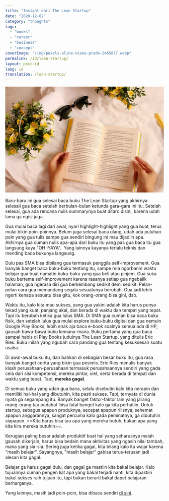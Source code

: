 ```yaml
---
title: "Insight dari The Lean Startup"
date: "2020-12-02"
category: "thoughts"
tags:
  - "books"
  - "career"
  - "business"
  - "concept"
coverImage: "/img/pexels-aline-viana-prado-2465877.webp"
permalink: /id/lean-startup/
layout: post-id
lang: id
translation: /lean-startup/
---
```


![](/img/pexels-aline-viana-prado-2465877.webp)

Baru-baru ini gua selesai baca buku The Lean Startup yang akhirnya selesaii gua baca setelah berbulan-bulan ketunda gara-gara ini itu. Setelah selesai, gua ada rencana nulis summarynya buat ditaro disini, karena udah lama ga ngisi juga.

Gua mulai baca lagi dari awal, nyari highlight-highlight yang gua buat, terus mulai bikin poin-poinnya. Belum juga selesai baca ulang, udah ada puluhan poin yang gua tulis sampe gua sendiri bingung ini mau dijadiin apa. Akhirnya gua cuman nulis apa-apa dari buku itu yang pas gua baca itu gua langsung kaya "OH IYAYA".  Yang lainnya kayanya terlalu teknis dan mending baca bukunya langsung.

Dulu pas SMA bisa dibilang gua termasuk penggila self-improvement. Gua banyak banget baca buku-buku tentang itu, sampe rela ngorbanin waktu belajar gua buat namatin buku-buku yang gua beli atau pinjem. Gua suka buku bertema self-improvement karena rasanya setiap gua ngebalik halaman, gua ngerasa diri gua berkembang sedikit demi sedikit. Pelan-pelan cara gua memandang segala sesuatunya berubah. Gua jadi lebih ngerti kenapa sesuatu bisa gitu, kok orang-orang bisa gini, dsb.

Waktu itu, kalo kita mau sukses, yang gua yakini adalah kita harus punya tekad yang kuat, panjang akal, dan berada di waktu dan tempat yang tepat. Tapi itu berubah ketika gua lulus SMA. Di SMA gua cuman bisa baca buku fisik, dan setelah lulus gua mulai explore buku-buku digital dan gua nemuin Google Play Books, lebih enak aja baca e-book soalnya semua ada di HP, gausah bawa-bawa buku kemana-mana. Buku pertama yang gua baca sampai habis di Play Books judulnya The Lean Startup, yang ditulis Eric Ries. Buku inilah yang ngubah cara pandang gua tentang kesuksesan suatu usaha.

Di awal-awal buku itu, dan bahkan di sebagian besar buku itu, gua rasa banyak banget cerita yang bikin gua pesimis. Eric Ries menulis banyak kisah perusahaan-perusahaan termasuk perusahaannya sendiri yang gada cela dari sisi kompetensi, mereka pintar, ulet, serta berada di tempat dan waktu yang tepat. Tapi, **mereka gagal**.

Di semua buku yang udah gua baca, selalu disebutin kalo kita nerapin dan memiliki hal-hal yang dibutuhin, kita pasti sukses. Tapi, ternyata di dunia nyata ga segampang itu. Banyak banget faktor-faktor lain yang jarang orang-orang tau padahal  bisa fatal banget kalo ga kita perhatiin. Untuk startup, sebagus apapun produknya, secepat apapun rilisnya, sehemat apapun anggarannya, sangat percuma kalo gada peminatnya, ga dibutuhin siapapun. ==Kita harus bisa tau apa yang mereka butuh, bukan apa yang kita kira mereka butuhin==.

Kerugian paling besar adalah produktif buat hal yang seharusnya malah gausah dikerjain, harus bisa bedain mana aktivitas yang ngasih nilai tambah, mana yang sia-sia. Sering juga ketika gagal, kita bilang kalo itu wajar karena "masih belajar". Sayangnya, "masih belajar" gabisa terus-terusan jadi alesan kita gagal.

Belajar ga harus gagal dulu, dan gagal ga mastiin kita bakal belajar. Kalo tujuannya cuman pengen liat apa yang bakal terjadi nanti, kita dipastiin bakal sukses raih tujuan itu, tapi bukan berarti bakal dapet pelajaran berharganya.

Yang lainnya, masih jadi poin-poin, bisa dibaca sendiri [di sini](https://www.evernote.com/shard/s337/sh/544127cd-84f1-cf65-bb02-e9a171204071/254fbc258f270bf43ba7ec8e4245c146).
